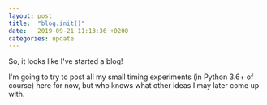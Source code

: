 ```yaml
---
layout: post
title:  "blog.init()"
date:   2019-09-21 11:13:36 +0200
categories: update
---
```


So, it looks like I've started a blog!

I'm going to try to post all my small timing experiments (in Python 3.6+ of course) here for now, but who knows what other ideas I may later come up with.
